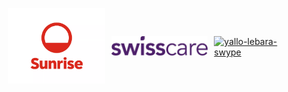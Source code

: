 ---
---

<div class="image-grid">
  <a href="https://forum.acssz.org/d/796-yi-wen-du-dong-rui-shi-dian-hua-qia-xue-lian-sunrise-yolfu-li"><img src="3.jpeg" alt="Sunrise"></a> 
  <a href="https://forum.acssz.org/d/51-swisscarebao-xian-guideline-da-yi-he-xue-lian-zhe-kou"> <img src="4.jpeg" alt="Swisscare"></a>  
  <a href="https://forum.acssz.org/d/796-yi-wen-du-dong-rui-shi-dian-hua-qia-xue-lian-sunrise-yolfu-li"><img src="yls.jpeg" alt="yallo-lebara-swype"></a> 
</div>

<style>
  .image-grid {
    display: grid;
    grid-template-columns: repeat(3, minmax(0, 1fr));
    grid-auto-rows: minmax(100px, auto);
    grid-gap: 10px;
    padding: 10px;
    align-items: center; 
  }
  img {
    max-width: 100%;
    height: auto;
    object-fit: cover;
    padding: 20px;
    border-radius: 20px;
  }
</style>